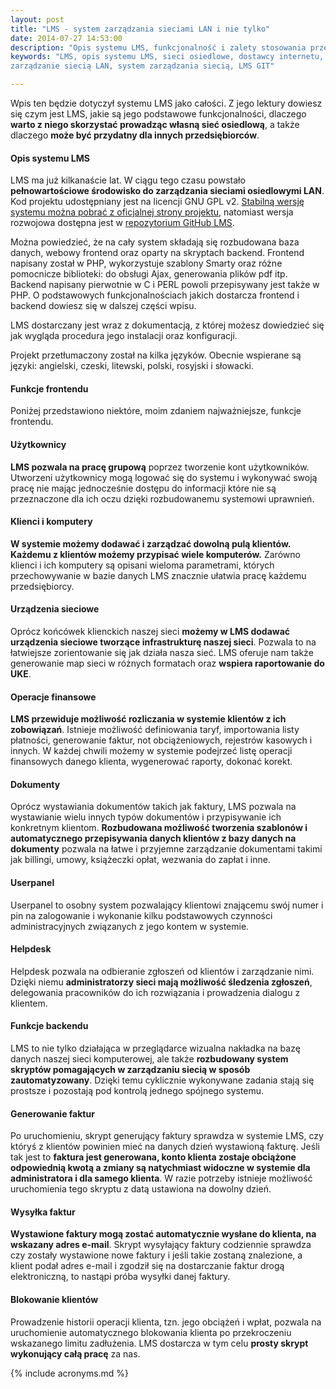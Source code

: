 ```yaml
---
layout: post
title: "LMS - system zarządzania sieciami LAN i nie tylko"
date: 2014-07-27 14:53:00
description: "Opis systemu LMS, funkcjonalność i zalety stosowania przez ISP"
keywords: "LMS, opis systemu LMS, sieci osiedlowe, dostawcy internetu, systemy CRM,
zarządzanie siecią LAN, system zarządzania siecią, LMS GIT"

---
```


Wpis ten będzie dotyczył systemu LMS jako całości. Z jego lektury dowiesz
się czym jest LMS, jakie są jego podstawowe funkcjonalności, dlaczego **warto z 
niego skorzystać prowadząc własną sieć osiedlową**, a także dlaczego **może być 
przydatny dla innych przedsiębiorców**.

#### Opis systemu LMS

LMS ma już kilkanaście lat. W ciągu tego czasu powstało **pełnowartościowe 
środowisko do zarządzania sieciami osiedlowymi LAN**. Kod projektu udostępniany jest 
na licencji GNU GPL v2. [Stabilną wersję systemu można pobrać z oficjalnej strony 
projektu](http://lms.org.pl/download.php), natomiast wersja rozwojowa dostępna 
jest w [repozytorium GitHub LMS](http://github.com/lmsgit/lms). 

Można powiedzieć, że na cały system składają się rozbudowana baza danych, webowy 
frontend oraz oparty na skryptach backend. Frontend napisany został w PHP, 
wykorzystuje szablony Smarty oraz różne pomocnicze biblioteki: do obsługi Ajax, 
generowania plików pdf itp. Backend napisany pierwotnie w C i PERL powoli 
przepisywany jest także w PHP. O podstawowych funkcjonalnościach jakich dostarcza 
frontend i backend dowiesz się w dalszej części wpisu.

LMS dostarczany jest wraz z dokumentacją, z której możesz dowiedzieć się jak wygląda
procedura jego instalacji oraz konfiguracji.

Projekt przetłumaczony został na kilka języków. Obecnie wspierane są języki:
angielski, czeski, litewski, polski, rosyjski i słowacki.

#### Funkcje frontendu

Poniżej przedstawiono niektóre, moim zdaniem najważniejsze, funkcje frontendu.

#### Użytkownicy

**LMS pozwala na pracę grupową** poprzez tworzenie kont użytkowników. Utworzeni
użytkownicy mogą logować się do systemu i wykonywać swoją pracę nie mając
jednocześnie dostępu do informacji które nie są przeznaczone dla ich oczu 
dzięki rozbudowanemu systemowi uprawnień.

#### Klienci i komputery

**W systemie możemy dodawać i zarządzać dowolną pulą klientów. Każdemu z klientów
możemy przypisać wiele komputerów.** Zarówno klienci i ich komputery są opisani 
wieloma parametrami, których przechowywanie w bazie danych LMS znacznie ułatwia
pracę każdemu przedsiębiorcy.

#### Urządzenia sieciowe

Oprócz końcówek klienckich naszej sieci **możemy w LMS dodawać urządzenia sieciowe
tworzące infrastrukturę naszej sieci**. Pozwala to na łatwiejsze zorientowanie się
jak działa nasza sieć. LMS oferuje nam także generowanie map sieci w różnych 
formatach oraz **wspiera raportowanie do UKE**.

#### Operacje finansowe

**LMS przewiduje możliwość rozliczania w systemie klientów z ich zobowiązań**. Istnieje
możliwość definiowania taryf, importowania listy płatności, generowanie faktur, not
obciążeniowych, rejestrów kasowych i innych. W każdej chwili możemy w systemie podejrzeć
listę operacji finansowych danego klienta, wygenerować raporty, dokonać korekt.

#### Dokumenty

Oprócz wystawiania dokumentów takich jak faktury, LMS pozwala na wystawianie wielu innych
typów dokumentów i przypisywanie ich konkretnym klientom. **Rozbudowana możliwość tworzenia 
szablonów i automatycznego przepisywania danych klientów z bazy danych na dokumenty** pozwala
na łatwe i przyjemne zarządzanie dokumentami takimi jak billingi, umowy, książeczki opłat,
wezwania do zapłat i inne.

#### Userpanel

Userpanel to osobny system pozwalający klientowi znającemu swój numer i pin na zalogowanie
i wykonanie kilku podstawowych czynności administracyjnych związanych z jego kontem w systemie.


#### Helpdesk

Helpdesk pozwala na odbieranie zgłoszeń od klientów i zarządzanie nimi. Dzięki niemu **administratorzy
sieci mają możliwość śledzenia zgłoszeń**, delegowania pracowników do ich rozwiązania i prowadzenia
dialogu z klientem.

#### Funkcje backendu

LMS to nie tylko działająca w przeglądarce wizualna nakładka na bazę danych naszej sieci komputerowej,
ale także **rozbudowany system skryptów pomagających w zarządzaniu siecią w sposób zautomatyzowany**.
Dzięki temu cyklicznie wykonywane zadania stają się prostsze i pozostają pod kontrolą jednego spójnego
systemu.

#### Generowanie faktur

Po uruchomieniu, skrypt generujący faktury sprawdza w systemie LMS, czy któryś z klientów powinien mieć
na danych dzień wystawioną fakturę. Jeśli tak jest to **faktura jest generowana, konto klienta zostaje obciążone
odpowiednią kwotą a zmiany są natychmiast widoczne w systemie dla administratora i dla samego klienta**.
W razie potrzeby istnieje możliwość uruchomienia tego skryptu z datą ustawiona na dowolny dzień.

#### Wysyłka faktur

**Wystawione faktury mogą zostać automatycznie wysłane do klienta, na wskazany
adres e-mail**. Skrypt wysyłający faktury codziennie sprawdza czy zostały 
wystawione nowe faktury i jeśli takie zostaną znalezione, a klient podał adres
e-mail i zgodził się na dostarczanie faktur drogą elektroniczną, to nastąpi próba
 wysyłki danej faktury.

#### Blokowanie klientów

Prowadzenie historii operacji klienta, tzn. jego obciążeń i wpłat, pozwala na
uruchomienie automatycznego blokowania klienta po przekroczeniu wskazanego
limitu zadłużenia. LMS dostarcza w tym celu **prosty skrypt wykonujący całą 
pracę** za nas.

{% include acronyms.md %}